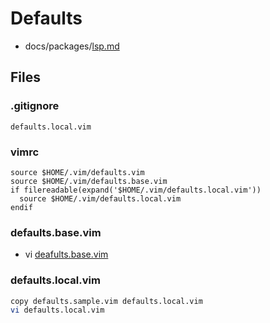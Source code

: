 # Defaults

- docs/packages/[lsp.md](packages/lsp.md)

## Files

### .gitignore

```
defaults.local.vim
```

### vimrc

```vim
source $HOME/.vim/defaults.vim
source $HOME/.vim/defaults.base.vim
if filereadable(expand('$HOME/.vim/defaults.local.vim'))
  source $HOME/.vim/defaults.local.vim
endif
```

### defaults.base.vim

- vi [deafults.base.vim](../defaults.base.vim)

### defaults.local.vim

```bash
copy defaults.sample.vim defaults.local.vim
vi defaults.local.vim
```

